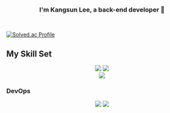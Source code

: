 ### <div align="center">I'm Kangsun Lee, a back-end developer 🚀</div>  
  

<br/>  

[![Solved.ac Profile](http://mazassumnida.wtf/api/v2/generate_badge?boj=hhhjs0133)](https://solved.ac/hhhjs0133/)


## My Skill Set


<div align="center">  
  <img src="https://img.shields.io/badge/java-007396?style=for-the-badge&logo=Java&logoColor=white">
  <img src="https://img.shields.io/badge/springboot-6DB33F?style=for-the-badge&logo=Springboot&logoColor=white">
</div>


<div align="center">  
  <img src="https://img.shields.io/badge/mysql-4479A1?style=for-the-badge&logo=Mysql&logoColor=white">
</div>



### DevOps  
<div align="center">  
  <img src="https://img.shields.io/badge/linux-FCC624?style=for-the-badge&logo=linux&logoColor=black">
  <img src="https://img.shields.io/badge/docker-2496ED?style=for-the-badge&logo=docker&logoColor=white">
</div>

<br/>  
<br/>  

